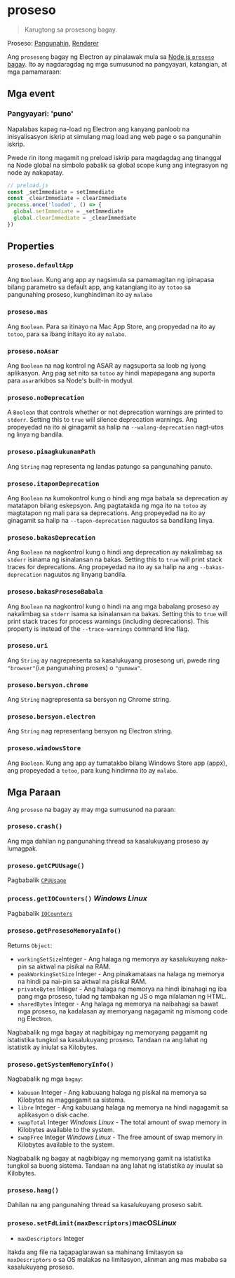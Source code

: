 # proseso

> Karugtong sa prosesong bagay.

Proseso: [Pangunahin](../glossary.md#main-process), [Renderer](../glossary.md#renderer-process)

Ang `prosesong` bagay ng Electron ay pinalawak mula sa [Node.js `proseso` bagay](https://nodejs.org/api/process.html). Ito ay nagdaragdag ng mga sumusunod na pangyayari, katangian, at mga pamamaraan:

## Mga event

### Pangyayari: 'puno'

Napalabas kapag na-load ng Electron ang kanyang panloob na inisyalisasyon iskrip at simulang mag load ang web page o sa pangunahin iskrip.

Pwede rin itong magamit ng preload iskrip para magdagdag ang tinanggal na Node global na simbolo pabalik sa global scope kung ang integrasyon ng node ay nakapatay. 

```javascript
// preload.js
const _setImmediate = setImmediate
const _clearImmediate = clearImmediate
process.once('loaded', () => {
  global.setImmediate = _setImmediate
  global.clearImmediate = _clearImmediate
})
```

## Properties

### `proseso.defaultApp`

Ang `Boolean`. Kung ang app ay nagsimula sa pamamagitan ng ipinapasa bilang parametro sa default app, ang katangiang ito ay `totoo` sa pangunahing proseso, kunghindiman ito ay `malabo`

### `proseso.mas`

Ang `Boolean`. Para sa itinayo na Mac App Store, ang propyedad na ito ay `totoo`, para sa ibang initayo ito ay `malabo`.

### `proseso.noAsar`

Ang `Boolean` na nag kontrol ng ASAR ay nagsuporta sa loob ng iyong aplikasyon. Ang pag set nito sa `totoo` ay hindi mapapagana ang suporta para `asar`arkibos sa Node's built-in modyul.

### `proseso.noDeprecation`

A `Boolean` that controls whether or not deprecation warnings are printed to `stderr`. Setting this to `true` will silence deprecation warnings. Ang propeyedad na ito ai ginagamit sa halip na `--walang-deprecation` nagt-utos ng linya ng bandila.

### `proseso.pinagkukunanPath`

Ang `String` nag representa ng landas patungo sa pangunahing panuto.

### `proseso.itaponDeprecation`

Ang `Boolean` na kumokontrol kung o hindi ang mga babala sa deprecation ay matatapon bilang eskepsyon. Ang pagtatakda ng mga ito na `totoo` ay magtatapon ng mali para sa deprecations. Ang propeyedad na ito ay ginagamit sa halip na `--tapon-deprecation` naguutos sa bandilang linya.

### `proseso.bakasDeprecation`

Ang `Boolean` na nagkontrol kung o hindi ang deprecation ay nakalimbag sa `stderr` isinama ng isinalansan na bakas. Setting this to `true` will print stack traces for deprecations. Ang propeyedad na ito ay sa halip na ang `--bakas-deprecation` naguutos ng linyang bandila.

### `proseso.bakasProsesoBabala`

Ang `Boolean` na nagkontrol kung o hindi na ang mga babalang proseso ay nakalimbag sa `stderr` isama sa isinalansan na bakas. Setting this to `true` will print stack traces for process warnings (including deprecations). This property is instead of the `--trace-warnings` command line flag.

### `proseso.uri`

Ang `String` ay nagrepresenta sa kasalukuyang prosesong uri, pwede ring `"browser"`(i.e pangunahing proses) o `"gumawa"`.

### `proseso.bersyon.chrome`

Ang `String` nagrepresenta sa bersyon ng Chrome string.

### `proseso.bersyon.electron`

Ang `String` nag representang bersyon ng Electron string.

### `proseso.windowsStore`

Ang `Boolean`. Kung ang app ay tumatakbo bilang Windows Store app (appx), ang propeyedad a `totoo`, para kung hindimna ito ay `malabo`.

## Mga Paraan

Ang `proseso` na bagay ay may mga sumusunod na paraan:

### `proseso.crash()`

Ang mga dahilan ng pangunahing thread sa kasalukuyang proseso ay lumagpak.

### `proseso.getCPUUsage()`

Pagbabalik [` CPUUsage `](structures/cpu-usage.md)

### `process.getIOCounters()` *Windows* *Linux*

Pagbabalik [`IOCounters`](structures/io-counters.md)

### `proseso.getProsesoMemoryaInfo()`

Returns `Object`:

* `workingSetSize`Integer - Ang halaga ng memorya ay kasalukuyang naka-pin sa aktwal na pisikal na RAM.
* `peakWorkingSetSize` Integer - Ang pinakamataas na halaga ng memorya na hindi pa nai-pin sa aktwal na pisikal RAM.
* `privateBytes` Integer - Ang halaga ng memorya na hindi ibinahagi ng iba pang mga proseso, tulad ng tambakan ng JS o mga nilalaman ng HTML.
* `sharedBytes` Integer - Ang halaga ng memorya na naibahagi sa bawat mga proseso, na kadalasan ay memoryang nagagamit ng mismong code ng Electron.

Nagbabalik ng mga bagay at nagbibigay ng memoryang paggamit ng istatistika tungkol sa kasalukuyang proseso. Tandaan na ang lahat ng istatistik ay iniulat sa Kilobytes.

### `proseso.getSystemMemoryInfo()`

Nagbabalik ng mga `bagay`:

* `kabuuan` Integer - Ang kabuuang halaga ng pisikal na memorya sa Kilobytes na maggagamit sa sistema. 
* `libre` Integer - Ang kabuuang halaga ng memorya na hindi nagagamit sa aplikasyon o disk cache.
* `swapTotal` Integer *Windows* *Linux* - The total amount of swap memory in Kilobytes available to the system.
* `swapFree` Integer *Windows* *Linux* - The free amount of swap memory in Kilobytes available to the system.

Nagbabalik ng bagay at nagbibigay ng memoryang gamit na istatistika tungkol sa buong sistema. Tandaan na ang lahat ng istatistika ay inuulat sa Kilobytes.

### `proseso.hang()`

Dahilan na ang pangunahing thread sa kasalukuyang proseso sabit.

### `proseso.setFdLimit(maxDescriptors)`macOS</em>*Linux*

* `maxDescriptors` Integer

Itakda ang file na tagapaglarawan sa mahinang limitasyon sa `maxDescriptors` o sa OS malakas na limitasyon, alinman ang mas mababa sa kasalukuyang proseso.
